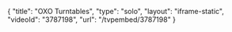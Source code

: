 {
    "title": "OXO Turntables",
    "type": "solo",
    "layout": "iframe-static",
    "videoId": "3787198",
    "url": "\/tvpembed\/3787198"
}